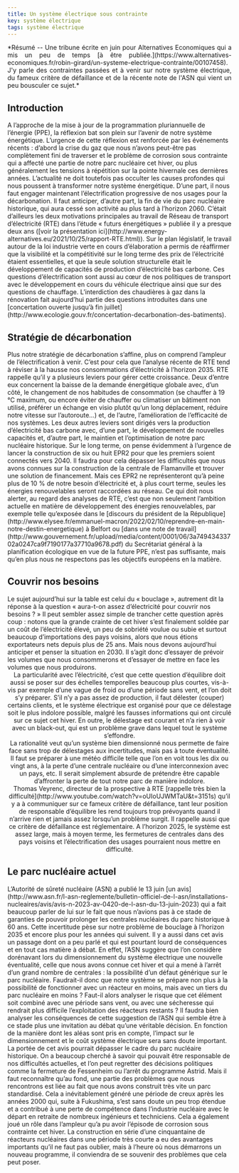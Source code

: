 ```yaml
---
title: Un système électrique sous contrainte
key: système électrique
tags: système électrique
---
```


<span class="summary" style="display:block; text-align: justify">
*Résumé -- Une tribune écrite en juin pour Alternatives Economiques qui a mis un peu de temps [à être publiée.](https://www.alternatives-economiques.fr/robin-girard/un-systeme-electrique-contrainte/00107458). J'y parle des contraintes passées et à venir sur notre système électrique, du fameux critère de défaillance et de la récente note de l'ASN qui vient un peu bousculer ce sujet.*
</span>
<!--more-->


## Introduction
<span class="mytext">
A l’approche de la mise à jour de la programmation pluriannuelle de l’énergie (PPE), la réflexion bat son plein sur l’avenir de notre système énergétique. L’urgence de cette réflexion est renforcée par les événements récents : d’abord la crise du gaz que nous n’avons peut-être pas complètement fini de traverser et le problème de corrosion sous contrainte qui a affecté une partie de notre parc nucléaire cet hiver, ou plus généralement les tensions à répétition sur la pointe hivernale ces dernières années.
</span>

<span class="mytext">
L’actualité ne doit toutefois pas occulter les causes profondes qui nous poussent à transformer notre système énergétique. D’une part, il nous faut engager maintenant l’électrification progressive de nos usages pour la décarbonation. Il faut anticiper, d’autre part, la fin de vie du parc nucléaire historique, qui aura cessé son activité au plus tard à l’horizon 2060. C’était d’ailleurs les deux motivations principales au travail de Réseau de transport d’électricité (RTE) dans l’étude « futurs énergétiques » publiée il y a presque deux ans ([voir la présentation ici](http://www.energy-alternatives.eu/2021/10/25/rapport-RTE.html)).
</span>

<span class="mytext">
Sur le plan législatif, le travail autour de la loi industrie verte en cours d’élaboration a permis de réaffirmer que la visibilité et la compétitivité sur le long terme des prix de l’électricité étaient essentielles, et que la seule solution structurelle était le développement de capacités de production d’électricité bas carbone.
</span>

<span class="mytext">
Ces questions d’électrification sont aussi au cœur de nos politiques de transport avec le développement en cours du véhicule électrique ainsi que sur des questions de chauffage. L’interdiction des chaudières à gaz dans la rénovation fait aujourd’hui partie des questions introduites dans une [concertation ouverte jusqu’à fin juillet](http://www.ecologie.gouv.fr/concertation-decarbonation-des-batiments).
</span>

## Stratégie de décarbonation
<span class="mytext">
Plus notre stratégie de décarbonation s’affine, plus on comprend l’ampleur de l’électrification à venir. C’est pour cela que l’analyse récente de RTE tend à réviser à la hausse nos consommations d’électricité à l’horizon 2035.
</span>

<span class="mytext">
RTE rappelle qu’il y a plusieurs leviers pour gérer cette croissance. Deux d’entre eux concernent la baisse de la demande énergétique globale avec, d’un côté, le changement de nos habitudes de consommation (se chauffer à 19 °C maximum, ou encore éviter de chauffer ou climatiser un bâtiment non utilisé, préférer un échange en visio plutôt qu’un long déplacement, réduire notre vitesse sur l’autoroute…) et, de l’autre, l’amélioration de l’efficacité de nos systèmes.
</span>

<span class="mytext">
Les deux autres leviers sont dirigés vers la production d’électricité bas carbone avec, d’une part, le développement de nouvelles capacités et, d’autre part, le maintien et l’optimisation de notre parc nucléaire historique.
</span>


<span class="mytext">
Sur le long terme, on pense évidemment à l’urgence de lancer la construction de six ou huit EPR2 pour que les premiers soient connectés vers 2040. Il faudra pour cela dépasser les difficultés que nous avons connues sur la construction de la centrale de Flamanville et trouver une solution de financement. Mais ces EPR2 ne représenteront qu’à peine plus de 10 % de notre besoin d’électricité et, à plus court terme, seules les énergies renouvelables seront raccordées au réseau.
</span>

<span class="mytext">
Ce qui doit nous alerter, au regard des analyses de RTE, c’est que non seulement l’ambition actuelle en matière de développement des énergies renouvelables, par exemple telle qu’exposée dans le [discours du président de la République](http://www.elysee.fr/emmanuel-macron/2022/02/10/reprendre-en-main-notre-destin-energetique) à Belfort ou [dans une note de travail](http://www.gouvernement.fr/upload/media/content/0001/06/3a74943433702a0247ca9f7190177a37710a9678.pdf) du Secrétariat général à la planification écologique en vue de la future PPE, n’est pas suffisante, mais qu’en plus nous ne respectons pas les objectifs européens en la matière.
</span>


## Couvrir nos besoins

<span class="mytext">
Le sujet aujourd’hui sur la table est celui du « bouclage », autrement dit la réponse à la question « aura-t-on assez d’électricité pour couvrir nos besoins ? »
</span>

<span class="mytext">
Il peut sembler assez simple de trancher cette question après coup : notons que la grande crainte de cet hiver s’est finalement soldée par un coût de l’électricité élevé, un peu de sobriété voulue ou subie et surtout beaucoup d’importations des pays voisins, alors que nous étions exportateurs nets depuis plus de 25 ans. Mais nous devons aujourd’hui anticiper et penser la situation en 2030. Il s’agit donc d’essayer de prévoir les volumes que nous consommerons et d’essayer de mettre en face les volumes que nous produirons.
</span>

<span class="legendtext" id="CAPFigure9a" style="display:block;text-align:center">
La particularité avec l’électricité, c’est que cette question d’équilibre doit aussi se poser sur des échelles temporelles beaucoup plus courtes, vis-à-vis par exemple d’une vague de froid ou d’une période sans vent, et l’on doit s’y préparer. S’il n’y a pas assez de production, il faut délester (couper) certains clients, et le système électrique est organisé pour que ce délestage soit le plus indolore possible, malgré les fausses informations qui ont circulé sur ce sujet cet hiver. En outre, le délestage est courant et n’a rien à voir avec un black-out, qui est un problème grave dans lequel tout le système s’effondre.
</span>

<span class="legendtext" id="CAPFigure9a" style="display:block;text-align:center">
La rationalité veut qu’un système bien dimensionné nous permette de faire face sans trop de délestages aux incertitudes, mais pas à toute éventualité. Il faut se préparer à une météo difficile telle que l’on en voit tous les dix ou vingt ans, à la perte d’une centrale nucléaire ou d’une interconnexion avec un pays, etc. Il serait simplement absurde de prétendre être capable d’affronter la perte de tout notre parc de manière indolore.
</span>

<span class="legendtext" id="CAPFigure9a" style="display:block;text-align:center">
Thomas Veyrenc, directeur de la prospective à RTE [rappelle très bien la difficulté](http://www.youtube.com/watch?v=oUIoUJWMTaU&t=3151s) qu’il y a à communiquer sur ce fameux critère de défaillance, tant leur position de responsable d’équilibre les rend toujours trop prévoyants quand il n’arrive rien et jamais assez lorsqu’un problème surgit. Il rappelle aussi que ce critère de défaillance est réglementaire. A l’horizon 2025, le système est assez large, mais à moyen terme, les fermetures de centrales dans des pays voisins et l’électrification des usages pourraient nous mettre en difficulté.
</span>

## Le parc nucléaire actuel
<span class="mytext">
L’Autorité de sûreté nucléaire (ASN) a publié le 13 juin [un avis](http://www.asn.fr/l-asn-reglemente/bulletin-officiel-de-l-asn/installations-nucleaires/avis/avis-n-2023-av-0420-de-l-asn-du-13-juin-2023) qui a fait beaucoup parler de lui sur le fait que nous n’avions pas à ce stade de garanties de pouvoir prolonger les centrales nucléaires du parc historique à 60 ans. Cette incertitude pèse sur notre problème de bouclage à l’horizon 2035 et encore plus pour les années qui suivent.
</span>

<span class="mytext">
Il y a aussi dans cet avis un passage dont on a peu parlé et qui est pourtant lourd de conséquences et en tout cas matière à débat. En effet, l’ASN suggère que l’on considère dorénavant lors du dimensionnement du système électrique une nouvelle éventualité, celle que nous avons connue cet hiver et qui a mené à l’arrêt d’un grand nombre de centrales : la possibilité d’un défaut générique sur le parc nucléaire. Faudrait-il donc que notre système se prépare non plus à la possibilité de fonctionner avec un réacteur en moins, mais avec un tiers du parc nucléaire en moins ?
</span>

<span class="mytext">
Faut-il alors analyser le risque que cet élément soit combiné avec une période sans vent, ou avec une sécheresse qui rendrait plus difficile l’exploitation des réacteurs restants ? Il faudra bien analyser les conséquences de cette suggestion de l’ASN qui semble être à ce stade plus une invitation au débat qu’une véritable décision. En fonction de la manière dont les aléas sont pris en compte, l’impact sur le dimensionnement et le coût système électrique sera sans doute important.
</span>

<span class="mytext">
La portée de cet avis pourrait dépasser le cadre du parc nucléaire historique. On a beaucoup cherché à savoir qui pouvait être responsable de nos difficultés actuelles, et l’on peut regretter des décisions politiques comme la fermeture de Fessenheim ou l’arrêt du programme Astrid. Mais il faut reconnaître qu’au fond, une partie des problèmes que nous rencontrons est liée au fait que nous avons construit très vite un parc standardisé. Cela a inévitablement généré une période de creux après les années 2000 qui, suite à Fukushima, s’est sans doute un peu trop étendue et a contribué à une perte de compétence dans l’industrie nucléaire avec le départ en retraite de nombreux ingénieurs et techniciens. Cela a également joué un rôle dans l’ampleur qu’a pu avoir l’épisode de corrosion sous contrainte cet hiver.
</span>

<span class="mytext">
La construction en série d’une cinquantaine de réacteurs nucléaires dans une période très courte a eu des avantages importants qu’il ne faut pas oublier, mais à l’heure où nous démarrons un nouveau programme, il conviendra de se souvenir des problèmes que cela peut poser.
</span>
